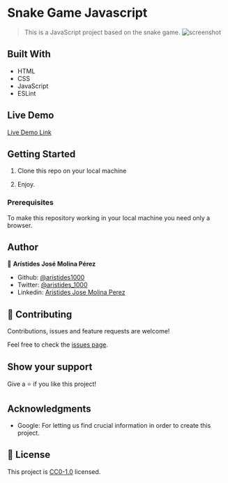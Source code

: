 # Snake Game Javascript

> This is a JavaScript project based on the snake game.
![screenshot](./app_screenshot.png)

## Built With

- HTML
- CSS
- JavaScript
- ESLint
## Live Demo

[Live Demo Link](https://raw.githack.com/aristides1000/leaderboard/final-touches/dist/index.html)


## Getting Started
1. Clone this repo on your local machine

2. Enjoy.

### Prerequisites
To make this repository working in your local machine you need only a browser.

## Author

👤 **Arístides José Molina Pérez**

- Github: [@aristides1000](https://github.com/aristides1000)
- Twitter: [@aristides_1000](https://twitter.com/aristides_1000)
- Linkedin: [Aristides Jose Molina Perez](https://www.linkedin.com/in/aristides-molina/)

## 🤝 Contributing

Contributions, issues and feature requests are welcome!

Feel free to check the [issues page](https://github.com/aristides1000/snake-game-javascript/issues).


## Show your support

Give a ⭐️ if you like this project!

## Acknowledgments

- Google: For letting us find crucial information in order to create this project.

## 📝 License

This project is [CC0-1.0](LICENSE) licensed.
